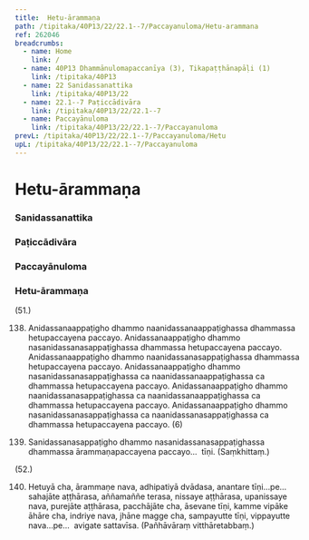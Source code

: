 ```yaml
---
title:  Hetu-ārammaṇa
path: /tipitaka/40P13/22/22.1--7/Paccayanuloma/Hetu-arammana
ref: 262046
breadcrumbs:
  - name: Home
    link: /
  - name: 40P13 Dhammānulomapaccanīya (3), Tikapaṭṭhānapāḷi (1)
    link: /tipitaka/40P13
  - name: 22 Sanidassanattika
    link: /tipitaka/40P13/22
  - name: 22.1--7 Paṭiccādivāra
    link: /tipitaka/40P13/22/22.1--7
  - name: Paccayānuloma
    link: /tipitaka/40P13/22/22.1--7/Paccayanuloma
prevL: /tipitaka/40P13/22/22.1--7/Paccayanuloma/Hetu
upL: /tipitaka/40P13/22/22.1--7/Paccayanuloma
---
```


# Hetu-ārammaṇa

### Sanidassanattika

### Paṭiccādivāra

### Paccayānuloma

### Hetu-ārammaṇa

(51.)

138. Anidassanaappaṭigho dhammo naanidassanaappaṭighassa dhammassa hetupaccayena paccayo. Anidassanaappaṭigho dhammo nasanidassanasappaṭighassa dhammassa hetupaccayena paccayo. Anidassanaappaṭigho dhammo naanidassanasappaṭighassa dhammassa hetupaccayena paccayo. Anidassanaappaṭigho dhammo nasanidassanasappaṭighassa ca naanidassanaappaṭighassa ca dhammassa hetupaccayena paccayo. Anidassanaappaṭigho dhammo naanidassanasappaṭighassa ca naanidassanaappaṭighassa ca dhammassa hetupaccayena paccayo. Anidassanaappaṭigho dhammo nasanidassanasappaṭighassa ca naanidassanasappaṭighassa ca dhammassa hetupaccayena paccayo. (6)

139. Sanidassanasappaṭigho dhammo nasanidassanasappaṭighassa dhammassa ārammaṇapaccayena paccayo…  tīṇi. (Saṃkhittaṃ.)

(52.)

140. Hetuyā cha, ārammaṇe nava, adhipatiyā dvādasa, anantare tīṇi…pe…  sahajāte aṭṭhārasa, aññamaññe terasa, nissaye aṭṭhārasa, upanissaye nava, purejāte aṭṭhārasa, pacchājāte cha, āsevane tīṇi, kamme vipāke āhāre cha, indriye nava, jhāne magge cha, sampayutte tīṇi, vippayutte nava…pe…  avigate sattavīsa. (Pañhāvāraṃ vitthāretabbaṃ.)


